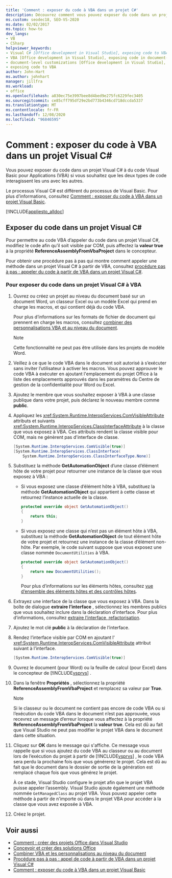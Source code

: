 ```yaml
---
title: 'Comment : exposer du code à VBA dans un projet C#'
description: Découvrez comment vous pouvez exposer du code dans un projet Visual C# à du code Visual Basic pour Applications (VBA) si vous souhaitez que les deux types de code interagissent les uns avec les autres.
ms.custom: seodec18, SEO-VS-2020
ms.date: 02/02/2017
ms.topic: how-to
dev_langs:
- VB
- CSharp
helpviewer_keywords:
- Visual C# [Office development in Visual Studio], exposing code to VBA
- VBA [Office development in Visual Studio], exposing code in document-level customizations
- document-level customizations [Office development in Visual Studio], exposing code
- exposing code to VBA
author: John-Hart
ms.author: johnhart
manager: jillfra
ms.workload:
- office
ms.openlocfilehash: a830ec75e3997bee8d4bed9e275fc6229fec3405
ms.sourcegitcommit: ce85cff795df29e2bd773b4346cd718dccda5337
ms.translationtype: MT
ms.contentlocale: fr-FR
ms.lasthandoff: 12/08/2020
ms.locfileid: "96846595"
---
```

# <a name="how-to-expose-code-to-vba-in-a-visual-c-project"></a>Comment : exposer du code à VBA dans un projet Visual C#
  Vous pouvez exposer du code dans un projet Visual C# à du code Visual Basic pour Applications (VBA) si vous souhaitez que les deux types de code interagissent les uns avec les autres.

 Le processus Visual C# est différent du processus de Visual Basic. Pour plus d’informations, consultez [Comment : exposer du code à VBA dans un projet Visual Basic](../vsto/how-to-expose-code-to-vba-in-a-visual-basic-project.md).

 [!INCLUDE[appliesto_alldoc](../vsto/includes/appliesto-alldoc-md.md)]

## <a name="expose-code-in-a-visual-c-project"></a>Exposer du code dans un projet Visual C#
 Pour permettre au code VBA d’appeler du code dans un projet Visual C#, modifiez le code afin qu’il soit visible par COM, puis affectez la **valeur true** à la propriété **ReferenceAssemblyFromVbaProject** dans le concepteur.

 Pour obtenir une procédure pas à pas qui montre comment appeler une méthode dans un projet Visual C# à partir de VBA, consultez [procédure pas à pas : appeler du code à partir de VBA dans un projet Visual C&#35;](../vsto/walkthrough-calling-code-from-vba-in-a-visual-csharp-project.md).

### <a name="to-expose-code-in-a-visual-c-project-to-vba"></a>Pour exposer du code dans un projet Visual C# à VBA

1. Ouvrez ou créez un projet au niveau du document basé sur un document Word, un classeur Excel ou un modèle Excel qui prend en charge les macros, et qui contient déjà du code VBA.

    Pour plus d’informations sur les formats de fichier de document qui prennent en charge les macros, consultez [combiner des personnalisations VBA et au niveau du document](../vsto/combining-vba-and-document-level-customizations.md).

   > [!NOTE]
   > Cette fonctionnalité ne peut pas être utilisée dans les projets de modèle Word.

2. Veillez à ce que le code VBA dans le document soit autorisé à s’exécuter sans inviter l’utilisateur à activer les macros. Vous pouvez approuver le code VBA à exécuter en ajoutant l'emplacement du projet Office à la liste des emplacements approuvés dans les paramètres du Centre de gestion de la confidentialité pour Word ou Excel.

3. Ajoutez le membre que vous souhaitez exposer à VBA à une classe publique dans votre projet, puis déclarez le nouveau membre comme **public**.

4. Appliquez les <xref:System.Runtime.InteropServices.ComVisibleAttribute> attributs et suivants <xref:System.Runtime.InteropServices.ClassInterfaceAttribute> à la classe que vous exposez à VBA. Ces attributs rendent la classe visible pour COM, mais ne génèrent pas d'interface de classe.

   ```csharp
   [System.Runtime.InteropServices.ComVisible(true)]
   [System.Runtime.InteropServices.ClassInterface(
       System.Runtime.InteropServices.ClassInterfaceType.None)]
   ```

5. Substituez la méthode **GetAutomationObject** d’une classe d’élément hôte de votre projet pour retourner une instance de la classe que vous exposez à VBA :

   - Si vous exposez une classe d’élément hôte à VBA, substituez la méthode **GetAutomationObject** qui appartient à cette classe et retournez l’instance actuelle de la classe.

     ```csharp
     protected override object GetAutomationObject()
     {
         return this;
     }
     ```

   - Si vous exposez une classe qui n’est pas un élément hôte à VBA, substituez la méthode **GetAutomationObject** de tout élément hôte de votre projet et retournez une instance de la classe d’élément non-hôte. Par exemple, le code suivant suppose que vous exposez une classe nommée `DocumentUtilities` à VBA.

     ```csharp
     protected override object GetAutomationObject()
     {
         return new DocumentUtilities();
     }
     ```

     Pour plus d’informations sur les éléments hôtes, consultez [vue d’ensemble des éléments hôtes et des contrôles hôtes](../vsto/host-items-and-host-controls-overview.md).

6. Extrayez une interface de la classe que vous exposez à VBA. Dans la boîte de dialogue **extraire l’interface** , sélectionnez les membres publics que vous souhaitez inclure dans la déclaration d’interface. Pour plus d’informations, consultez [extraire l’interface, refactorisation](../ide/reference/extract-interface.md).

7. Ajoutez le mot clé **public** à la déclaration de l’interface.

8. Rendez l’interface visible par COM en ajoutant l' <xref:System.Runtime.InteropServices.ComVisibleAttribute> attribut suivant à l’interface.

   ```csharp
   [System.Runtime.InteropServices.ComVisible(true)]
   ```

9. Ouvrez le document (pour Word) ou la feuille de calcul (pour Excel) dans le concepteur de [!INCLUDE[vsprvs](../sharepoint/includes/vsprvs-md.md)] .

10. Dans la fenêtre **Propriétés** , sélectionnez la propriété **ReferenceAssemblyFromVbaProject** et remplacez sa valeur par **True**.

    > [!NOTE]
    > Si le classeur ou le document ne contient pas encore de code VBA ou si l’exécution du code VBA dans le document n’est pas approuvée, vous recevrez un message d’erreur lorsque vous affectez à la propriété **ReferenceAssemblyFromVbaProject** la **valeur true**. Cela est dû au fait que Visual Studio ne peut pas modifier le projet VBA dans le document dans cette situation.

11. Cliquez sur **OK** dans le message qui s'affiche. Ce message vous rappelle que si vous ajoutez du code VBA au classeur ou au document lors de l’exécution du projet à partir de [!INCLUDE[vsprvs](../sharepoint/includes/vsprvs-md.md)] , le code VBA sera perdu la prochaine fois que vous générerez le projet. Cela est dû au fait que le document dans le dossier de sortie de la génération est remplacé chaque fois que vous générez le projet.

     À ce stade, Visual Studio configure le projet afin que le projet VBA puisse appeler l’assembly. Visual Studio ajoute également une méthode nommée `GetManagedClass` au projet VBA. Vous pouvez appeler cette méthode à partir de n’importe où dans le projet VBA pour accéder à la classe que vous avez exposée à VBA.

12. Créez le projet.

## <a name="see-also"></a>Voir aussi
- [Comment : créer des projets Office dans Visual Studio](../vsto/how-to-create-office-projects-in-visual-studio.md)
- [Concevoir et créer des solutions Office](../vsto/designing-and-creating-office-solutions.md)
- [Combiner VBA et les personnalisations au niveau du document](../vsto/combining-vba-and-document-level-customizations.md)
- [Procédure pas à pas : appel de code à partir de VBA dans un projet Visual C&#35;](../vsto/walkthrough-calling-code-from-vba-in-a-visual-csharp-project.md)
- [Comment : exposer du code à VBA dans un projet Visual Basic](../vsto/how-to-expose-code-to-vba-in-a-visual-basic-project.md)
